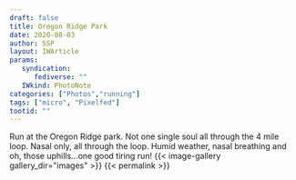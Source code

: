 ```yaml
---
draft: false
title: Oregon Ridge Park 
date: 2020-08-03
author: SSP
layout: IWArticle
params:
   syndication:
      fediverse: ""
   IWkind: PhotoNote
categories: ["Photos","running"]
tags: ["micro", "Pixelfed"] 
tootid: ""
---
```


Run at the Oregon Ridge park. Not one single soul all through the 4 mile loop. Nasal only, all through the loop. Humid weather, nasal breathing and oh, those uphills...one good tiring run!
{{< image-gallery gallery_dir="images" >}}
{{< permalink >}}
